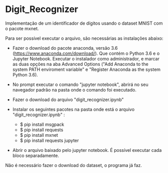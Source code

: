 # Digit_Recognizer
Implementação de um identificador de dígitos usando o dataset MNIST com o pacote mxnet. 

Para ser possível executar o arquivo, são necessárias as instalações abaixo:

- Fazer o download do pacote anaconda, versão 3.6 (https://www.anaconda.com/download/). Que contém o Python 3.6 e o Jupyter Notebook. Executar o instalador como administrador, e marcar as duas opções na aba Advanced Options ("Add Anaconda to the system PATH enviroment variable" e "Register Anaconda as the system Python 3.6).

- No prompt executar o comando "jupyter notebook", abrirá no seu navegador padrão na pasta onde o comando foi executado.

- Fazer o download do arquivo "digit_recognizer.ipynb"

- Instalar os seguintes pacotes na pasta onde está o arquivo "digit_recognizer.ipynb" :
  - $ pip install msgpack
  - $ pip install requests
  - $ pip install mxnet
  - $ pip install requests jupyter
  
 - Abrir o arquivo baixado pelo jupyter notebook. É possível executar cada bloco separadamente.
 
Não é necessário fazer o download do dataset, o programa já faz.
